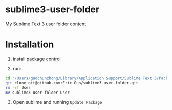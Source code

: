 # sublime3-user-folder

My Sublime Text 3 user folder content

# Installation

1. install [package control](https://packagecontrol.io/installation)

2. run:

```bash
cd '/Users/guochunzhong/Library/Application Support/Sublime Text 3/Packages'
git clone git@github.com:Eric-Guo/sublime3-user-folder.git
rm -rf User
mv sublime3-user-folder User
```

3. Open sublime and running `Update Package`
